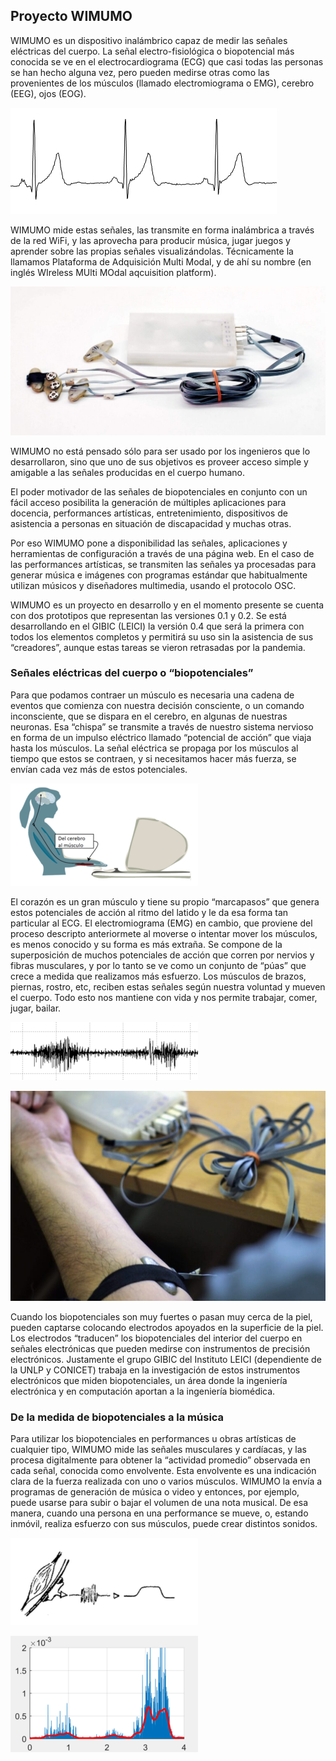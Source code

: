 ## Proyecto WIMUMO 

WIMUMO es un dispositivo inalámbrico capaz de medir las señales eléctricas del cuerpo. La señal electro-fisiológica o biopotencial  más conocida se ve en el electrocardiograma (ECG) que casi todas las personas se han hecho alguna vez, pero pueden medirse otras como las provenientes de los músculos (llamado electromiograma o EMG), cerebro (EEG), ojos (EOG).

![Image of ECG signal](images/ecg-1.png)

WIMUMO  mide estas señales, las transmite en forma inalámbrica a través de la red WiFi, y las aprovecha para producir música, jugar juegos y aprender sobre las propias señales visualizándolas. Técnicamente la llamamos Plataforma de Adquisición Multi Modal, y de ahí su nombre (en inglés WIreless MUlti MOdal aqcuisition platform).

![Image of ECG signal](images/ALV0753-01-01-1024x483.jpg)

WIMUMO no está pensado sólo para ser usado por los ingenieros que lo desarrollaron, sino que uno de sus objetivos es proveer acceso simple y amigable a las señales producidas en el cuerpo humano.

El poder motivador de las señales de biopotenciales en conjunto con un fácil acceso posibilita la generación de múltiples aplicaciones para docencia, performances artísticas, entretenimiento, dispositivos de asistencia a personas en situación de discapacidad y muchas otras.

Por eso WIMUMO pone a disponibilidad las señales, aplicaciones y herramientas de configuración a través de una página web. En el caso de las performances artísticas, se transmiten las señales ya procesadas para generar música e imágenes con programas estándar que habitualmente utilizan músicos y diseñadores multimedia, usando el protocolo OSC.

WIMUMO es un proyecto en desarrollo y en el momento presente se cuenta con dos prototipos que representan las versiones 0.1 y 0.2. Se está desarrollando en el GIBIC (LEICI) la versión 0.4 que será la primera con todos los elementos completos y permitirá su uso sin la asistencia de sus “creadores”, aunque estas tareas se vieron retrasadas por la pandemia.

### Señales eléctricas del cuerpo o “biopotenciales”

Para que podamos contraer un músculo es necesaria una cadena de eventos que comienza con nuestra decisión consciente, o un comando inconsciente, que se dispara en el cerebro, en algunas de nuestras neuronas. Esa “chispa” se transmite a través de nuestro sistema nervioso en forma de un impulso eléctrico llamado “potencial de acción” que viaja hasta los músculos. La señal eléctrica se propaga por los músculos al tiempo que estos se contraen, y si necesitamos hacer más fuerza, se envían cada vez más de estos potenciales.

![Diagrama esquemático de una interfaz cerebro-computadora](images/nervios-300x164.png)

El corazón es un gran músculo y tiene su propio “marcapasos” que genera estos potenciales de acción al ritmo del latido y le da esa forma tan particular al ECG. El electromiograma (EMG) en cambio, que proviene del proceso descripto anteriormete al moverse o intentar mover los músculos, es menos conocido y su forma es más extraña. Se compone de la superposición de muchos potenciales de acción que corren por nervios y fibras musculares, y por lo tanto se ve como un conjunto de “púas” que crece a medida que realizamos más esfuerzo. Los músculos de brazos, piernas, rostro, etc, reciben estas señales según nuestra voluntad y mueven el cuerpo. Todo esto nos mantiene con vida y nos permite trabajar, comer, jugar, bailar.

![Image of EMG signal](images/emg-300x93.png)

![Foto de WIMUMO en el brazo](images/medidaBrazoEquipo-768x512.jpg)

Cuando los biopotenciales son muy fuertes o pasan muy cerca de la piel, pueden captarse colocando electrodos apoyados en la superficie de la piel. Los electrodos “traducen” los biopotenciales del interior del cuerpo en señales electrónicas que pueden medirse con instrumentos de precisión electrónicos. Justamente el grupo GIBIC del Instituto LEICI (dependiente de la UNLP y CONICET) trabaja en la investigación de estos instrumentos electrónicos que miden biopotenciales, un área donde la ingeniería electrónica y en computación aportan a la ingeniería biomédica.

### De la medida de biopotenciales a la música

Para utilizar los biopotenciales en performances u obras artísticas de cualquier tipo, WIMUMO mide las señales musculares y cardíacas, y las procesa digitalmente para obtener la “actividad promedio” observada en cada señal, conocida como envolvente. Esta envolvente es una indicación clara de la fuerza realizada con uno o varios músculos. WIMUMO la envía a programas de generación de música o video y entonces, por ejemplo, puede usarse para subir o bajar el volumen de una nota musical. De esa manera, cuando una persona en una performance se mueve, o, estando inmóvil, realiza esfuerzo con sus músculos, puede crear distintos sonidos.

![Foto de WIMUMO en el brazo](images/envolv1-300x140.png)

![Foto de WIMUMO en el brazo](images/envolv2-300x186.png)
